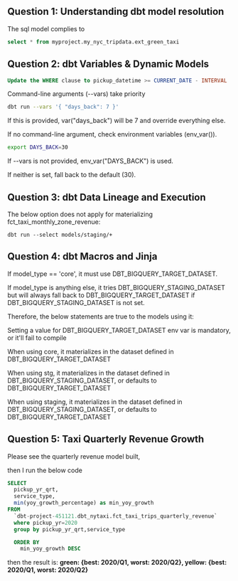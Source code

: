 ## Question 1: Understanding dbt model resolution

The sql model complies to 
```sql
select * from myproject.my_nyc_tripdata.ext_green_taxi

```

## Question 2: dbt Variables & Dynamic Models
```sql
Update the WHERE clause to pickup_datetime >= CURRENT_DATE - INTERVAL '{{ var("days_back", env_var("DAYS_BACK", "30")) }}' DAY
```

Command-line arguments (--vars) take priority

```bash
dbt run --vars '{ "days_back": 7 }'
```

If this is provided, var("days_back") will be 7 and override everything else.

If no command-line argument, check environment variables (env_var()).
```bash
export DAYS_BACK=30
```

If --vars is not provided, env_var("DAYS_BACK") is used.

If neither is set, fall back to the default (30).

## Question 3: dbt Data Lineage and Execution

The below option does not apply for materializing fct_taxi_monthly_zone_revenue:
```ssh
dbt run --select models/staging/+
```

## Question 4: dbt Macros and Jinja

If model_type == 'core', it must use DBT_BIGQUERY_TARGET_DATASET.

If model_type is anything else, it tries DBT_BIGQUERY_STAGING_DATASET but will always fall back to DBT_BIGQUERY_TARGET_DATASET if DBT_BIGQUERY_STAGING_DATASET is not set.

Therefore, the below statements are true to the models using it:

Setting a value for DBT_BIGQUERY_TARGET_DATASET env var is mandatory, or it'll fail to compile

When using core, it materializes in the dataset defined in DBT_BIGQUERY_TARGET_DATASET

When using stg, it materializes in the dataset defined in DBT_BIGQUERY_STAGING_DATASET, or defaults to DBT_BIGQUERY_TARGET_DATASET

When using staging, it materializes in the dataset defined in DBT_BIGQUERY_STAGING_DATASET, or defaults to DBT_BIGQUERY_TARGET_DATASET

## Question 5: Taxi Quarterly Revenue Growth
Please see the quarterly revenue model built, 

then I run the below code 
```sql
SELECT
  pickup_yr_qrt,
  service_type,
  min(yoy_growth_percentage) as min_yoy_growth
FROM
  `dbt-project-451121.dbt_nytaxi.fct_taxi_trips_quarterly_revenue`
  where pickup_yr=2020
  group by pickup_yr_qrt,service_type

  ORDER BY
    min_yoy_growth DESC
```
then the result is: 
**green: {best: 2020/Q1, worst: 2020/Q2}, yellow: {best: 2020/Q1, worst: 2020/Q2}**
